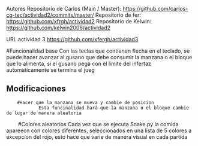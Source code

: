 Autores
Repositorio de Carlos (Main / Master): https://github.com/carlos-cg-tec/actividad2/commits/master/
Repositorio de fer: https://github.com/xfrgh/actividad2
Repositorio de Kelwin: https://github.com/kelwin2006/actividad2

URL actividad 3 https://github.com/xfergh/actividad3

#Funcionalidad base
        Con las teclas que contienen flecha en el teclado, se puede hacer avanzar al gusano que debe consumir la manzana o el bloque que
        lo alimenta, si el gusano pega con el limite del infertaz automaticamente se termina el jueg

##  Modificaciones
        #Hacer que la manzana se mueva y cambie de posicion
                Esta funcinalidad hará que la manzana o el bloque cambie de lugar de manera aleatoria

        #Colores aleatorios
		Cada vez que se ejecuta Snake.py la comida apareecn con colores diferentes, seleccionados en una lista de 5 colores a 
		excepcion del rojo, esto hace que varie de manera visual en cada partida
